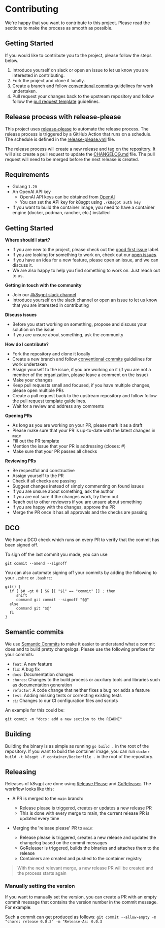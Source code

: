 # Contributing
We're happy that you want to contribute to this project. Please read the sections to make the process as smooth as possible.

## Getting Started

If you would like to contribute you to the project, please follow the steps below.
1. Introduce yourself on slack or open an issue to let us know you are interested in contributing.
2. Fork the project and clone it locally.
3. Create a branch and follow [conventional commits](https://www.conventionalcommits.org/en/v1.0.0/) guidelines for work undertaken.
4. Pull request your changes back to the upstream repository and follow follow the [pull request template](.github/pull_request_template.md) guidelines.

## Release process with release-please

This project uses [release-please](https://github.com/googleapis/release-please) to automate the release process. The release process is triggered by a GitHub Action that runs on a schedule. The schedule is defined in the [release-please.yml](.github/workflows/release.yml) file.

The release process will create a new release and tag on the repository. It will also create a pull request to update the [CHANGELOG.md](CHANGELOG.md) file. The pull request will need to be merged before the next release is created.



## Requirements
- Golang `1.20`
- An OpenAI API key
  * OpenAI API keys can be obtained from [OpenAI](https://platform.openai.com/account/api-keys)
  * You can set the API key for k8sgpt using `./k8sgpt auth key`
- If you want to build the container image, you need to have a container engine (docker, podman, rancher, etc.) installed

## Getting Started

**Where should I start?**
- If you are new to the project, please check out the [good first issue](https://github.com/k8sgpt-ai/k8sgpt/labels/good%20first%20issue) label.
- If you are looking for something to work on, check out our [open issues](https://github.com/k8sgpt-ai/k8sgpt/issues).
- If you have an idea for a new feature, please open an issue, and we can discuss it.
- We are also happy to help you find something to work on. Just reach out to us.

**Getting in touch with the community**
* Join our [#k8sgpt slack channel](https://slack.cloud-native.io/channels/k8sgpt)
* Introduce yourself on the slack channel or open an issue to let us know that you are interested in contributing

**Discuss issues**
* Before you start working on something, propose and discuss your solution on the issue
* If you are unsure about something, ask the community

**How do I contribute?**
- Fork the repository and clone it locally
- Create a new branch and follow [conventional commits](https://www.conventionalcommits.org/en/v1.0.0/) guidelines for work undertaken
- Assign yourself to the issue, if you are working on it (if you are not a member of the organization, please leave a comment on the issue)
- Make your changes
- Keep pull requests small and focused, if you have multiple changes, please open multiple PRs
- Create a pull request back to the upstream repository and follow follow the [pull request template](.github/pull_request_template.md) guidelines.
- Wait for a review and address any comments

**Opening PRs**
- As long as you are working on your PR, please mark it as a draft
- Please make sure that your PR is up-to-date with the latest changes in `main`
- Fill out the PR template
- Mention the issue that your PR is addressing (closes: #<id>)
- Make sure that your PR passes all checks

**Reviewing PRs**
- Be respectful and constructive
- Assign yourself to the PR
- Check if all checks are passing
- Suggest changes instead of simply commenting on found issues
- If you are unsure about something, ask the author
- If you are not sure if the changes work, try them out
- Reach out to other reviewers if you are unsure about something
- If you are happy with the changes, approve the PR
- Merge the PR once it has all approvals and the checks are passing

## DCO
We have a DCO check which runs on every PR to verify that the commit has been signed off.

To sign off the last commit you made, you can use

```
git commit --amend --signoff
```

You can also automate signing off your commits by adding the following to your `.zshrc` or `.bashrc`:

```
git() {
  if [ $# -gt 0 ] && [[ "$1" == "commit" ]] ; then
     shift
     command git commit --signoff "$@"
  else
     command git "$@"
  fi
}
```

## Semantic commits
We use [Semantic Commits](https://www.conventionalcommits.org/en/v1.0.0/) to make it easier to understand what a commit does and to build pretty changelogs. Please use the following prefixes for your commits:
- `feat`: A new feature
- `fix`: A bug fix
- `docs`: Documentation changes
- `chores`: Changes to the build process or auxiliary tools and libraries such as documentation generation
- `refactor`: A code change that neither fixes a bug nor adds a feature
- `test`: Adding missing tests or correcting existing tests
- `ci`: Changes to our CI configuration files and scripts

An example for this could be:
```
git commit -m "docs: add a new section to the README"
```

## Building
Building the binary is as simple as running `go build .` in the root of the repository. If you want to build the container image, you can run `docker build -t k8sgpt -f container/Dockerfile .` in the root of the repository.

## Releasing
Releases of k8sgpt are done using [Release Please](https://github.com/googleapis/release-please) and [GoReleaser](https://goreleaser.com/). The workflow looks like this:

* A PR is merged to the `main` branch:
  * Release please is triggered, creates or updates a new release PR
  * This is done with every merge to main, the current release PR is updated every time

* Merging the 'release please' PR to `main`:
  * Release please is triggered, creates a new release and updates the changelog based on the commit messages
  * GoReleaser is triggered, builds the binaries and attaches them to the release
  * Containers are created and pushed to the container registry

> With the next relevant merge, a new release PR will be created and the process starts again

### Manually setting the version
If you want to manually set the version, you can create a PR with an empty commit message that contains the version number in the commit message. For example:

Such a commit can get produced as follows: `git commit --allow-empty -m "chore: release 0.0.3" -m "Release-As: 0.0.3`


